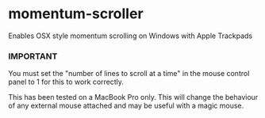 # momentum-scroller
Enables OSX style momentum scrolling on Windows with Apple Trackpads

### IMPORTANT

You must set the "number of lines to scroll at a time" in the mouse control panel to 1 for this to work correctly.

This has been tested on a MacBook Pro only.   This will change the behaviour of any external mouse attached and may be useful with a magic mouse. 
